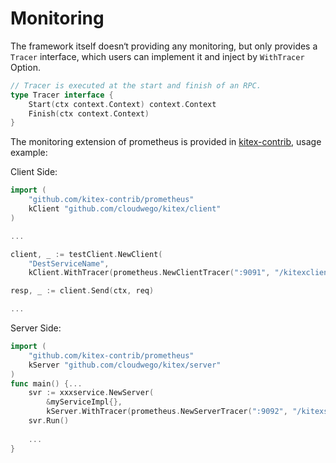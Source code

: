# Monitoring

The framework itself doesn‘t providing any monitoring, but only provides a `Tracer` interface, which users can implement it and inject by `WithTracer` Option.

```go
// Tracer is executed at the start and finish of an RPC.
type Tracer interface {
    Start(ctx context.Context) context.Context
    Finish(ctx context.Context)
}
```

The monitoring extension of prometheus is provided in [kitex-contrib](https://github.com/kitex-contrib/monitor-prometheus), usage example:

Client Side:

```go
import (
    "github.com/kitex-contrib/prometheus"
    kClient "github.com/cloudwego/kitex/client"
)

...

client, _ := testClient.NewClient(
    "DestServiceName",
    kClient.WithTracer(prometheus.NewClientTracer(":9091", "/kitexclient")))

resp, _ := client.Send(ctx, req)

...
```

Server Side:

```go
import (
    "github.com/kitex-contrib/prometheus"
    kServer "github.com/cloudwego/kitex/server"
)
func main() {...
    svr := xxxservice.NewServer(
        &myServiceImpl{},
        kServer.WithTracer(prometheus.NewServerTracer(":9092", "/kitexserver")))
    svr.Run()
    
    ...
}
```

